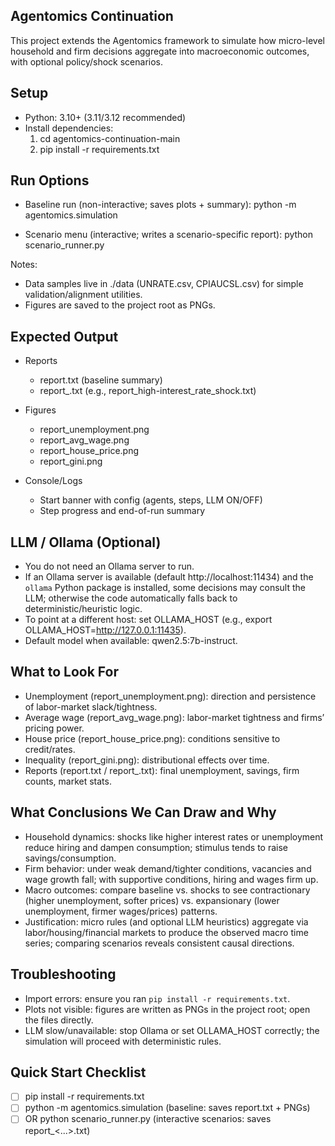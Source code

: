 ## Agentomics Continuation

This project extends the Agentomics framework to simulate how micro-level household and firm decisions aggregate into macroeconomic outcomes, with optional policy/shock scenarios.

## Setup

- Python: 3.10+ (3.11/3.12 recommended)
- Install dependencies:
  1) cd agentomics-continuation-main
  2) pip install -r requirements.txt

## Run Options

- Baseline run (non-interactive; saves plots + summary):
  python -m agentomics.simulation

- Scenario menu (interactive; writes a scenario-specific report):
  python scenario_runner.py

Notes:
- Data samples live in ./data (UNRATE.csv, CPIAUCSL.csv) for simple validation/alignment utilities.
- Figures are saved to the project root as PNGs.

## Expected Output

- Reports
  - report.txt (baseline summary)
  - report_<scenario-name>.txt (e.g., report_high-interest_rate_shock.txt)

- Figures
  - report_unemployment.png
  - report_avg_wage.png
  - report_house_price.png
  - report_gini.png

- Console/Logs
  - Start banner with config (agents, steps, LLM ON/OFF)
  - Step progress and end-of-run summary

## LLM / Ollama (Optional)

- You do not need an Ollama server to run.
- If an Ollama server is available (default http://localhost:11434) and the `ollama` Python package is installed, some decisions may consult the LLM; otherwise the code automatically falls back to deterministic/heuristic logic.
- To point at a different host: set OLLAMA_HOST (e.g., export OLLAMA_HOST=http://127.0.0.1:11435).
- Default model when available: qwen2.5:7b-instruct.

## What to Look For

- Unemployment (report_unemployment.png): direction and persistence of labor-market slack/tightness.
- Average wage (report_avg_wage.png): labor-market tightness and firms’ pricing power.
- House price (report_house_price.png): conditions sensitive to credit/rates.
- Inequality (report_gini.png): distributional effects over time.
- Reports (report.txt / report_<scenario>.txt): final unemployment, savings, firm counts, market stats.

## What Conclusions We Can Draw and Why

- Household dynamics: shocks like higher interest rates or unemployment reduce hiring and dampen consumption; stimulus tends to raise savings/consumption.
- Firm behavior: under weak demand/tighter conditions, vacancies and wage growth fall; with supportive conditions, hiring and wages firm up.
- Macro outcomes: compare baseline vs. shocks to see contractionary (higher unemployment, softer prices) vs. expansionary (lower unemployment, firmer wages/prices) patterns.
- Justification: micro rules (and optional LLM heuristics) aggregate via labor/housing/financial markets to produce the observed macro time series; comparing scenarios reveals consistent causal directions.

## Troubleshooting

- Import errors: ensure you ran `pip install -r requirements.txt`.
- Plots not visible: figures are written as PNGs in the project root; open the files directly.
- LLM slow/unavailable: stop Ollama or set OLLAMA_HOST correctly; the simulation will proceed with deterministic rules.

## Quick Start Checklist

- [ ] pip install -r requirements.txt
- [ ] python -m agentomics.simulation  (baseline: saves report.txt + PNGs)
- [ ] OR python scenario_runner.py     (interactive scenarios: saves report_<...>.txt)
